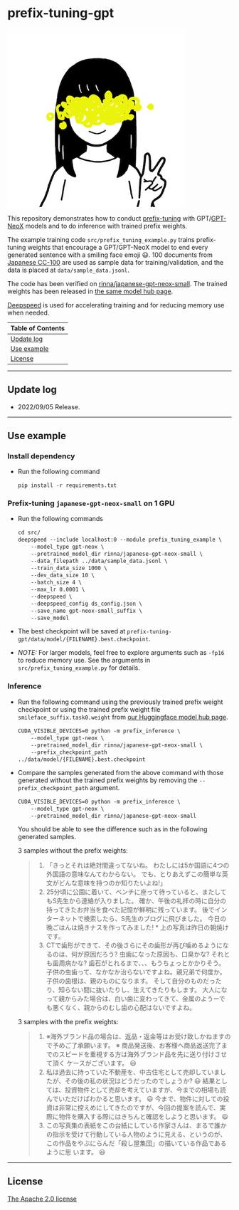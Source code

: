 # prefix-tuning-gpt

![rinna-icon](./rinna.png)

This repository demonstrates how to conduct [prefix-tuning](https://arxiv.org/abs/2101.00190) with GPT/[GPT-NeoX](https://github.com/EleutherAI/gpt-neox) models and to do inference with trained prefix weights.

The example training code `src/prefix_tuning_example.py` trains prefix-tuning weights that encourage a GPT/GPT-NeoX model to end every generated sentence with a smiling face emoji 😃. 100 documents from [Japanese CC-100](http://data.statmt.org/cc-100/ja.txt.xz) are used as sample data for training/validation, and the data is placed at `data/sample_data.jsonl`.

The code has been verified on [rinna/japanese-gpt-neox-small](https://huggingface.co/rinna/japanese-gpt-neox-small). The trained weights has been released in [the same model hub page](https://huggingface.co/rinna/japanese-gpt-neox-small).

[Deepspeed](https://www.deepspeed.ai/) is used for accelerating training and for reducing memory use when needed.

| Table of Contents |
|-|
| [Update log](#update-log) |
| [Use example](#use-example) |
| [License](#license) |

---

## Update log

* 2022/09/05 Release.

---

## Use example

### Install dependency

* Run the following command
    ~~~
    pip install -r requirements.txt
    ~~~

### Prefix-tuning `japanese-gpt-neox-small` on 1 GPU

* Run the following commands
    ~~~
    cd src/
    deepspeed --include localhost:0 --module prefix_tuning_example \
        --model_type gpt-neox \
        --pretrained_model_dir rinna/japanese-gpt-neox-small \
        --data_filepath ../data/sample_data.jsonl \
        --train_data_size 1000 \
        --dev_data_size 10 \
        --batch_size 4 \
        --max_lr 0.0001 \
        --deepspeed \
        --deepspeed_config ds_config.json \
        --save_name gpt-neox-small_suffix \
        --save_model
    ~~~

* The best checkpoint will be saved at `prefix-tuning-gpt/data/model/{FILENAME}.best.checkpoint`.

* *NOTE:* For larger models, feel free to explore arguments such as `-fp16` to reduce memory use. See the arguments in `src/prefix_tuning_example.py` for details.

### Inference

* Run the following command using the previously trained prefix weight checkpoint or using the trained prefix weight file `smileface_suffix.task0.weight` from [our Huggingface model hub page](https://huggingface.co/rinna/japanese-gpt-neox-small/tree/main).
    ~~~
    CUDA_VISIBLE_DEVICES=0 python -m prefix_inference \
        --model_type gpt-neox \
        --pretrained_model_dir rinna/japanese-gpt-neox-small \
        --prefix_checkpoint_path ../data/model/{FILENAME}.best.checkpoint
    ~~~

* Compare the samples generated from the above command with those generated without the trained prefix weights by removing the `--prefix_checkpoint_path` argument.
    ~~~
    CUDA_VISIBLE_DEVICES=0 python -m prefix_inference \
        --model_type gpt-neox \
        --pretrained_model_dir rinna/japanese-gpt-neox-small
    ~~~
    You should be able to see the difference such as in the following generated samples.
    
    3 samples without the prefix weights:
    > 1. 「きっとそれは絶対間違ってないね。 わたしには5か国語に4つの外国語の意味なんてわからない。 でも、とりあえずこの簡単な英文がどんな意味を持つのか知りたいよね!」
    > 2. 25分頃に公園に着いて、ベンチに座って待っていると、またしてもS先生から連絡が入りました。 確か、午後の礼拝の時に自分の持ってきたお弁当を食べた記憶が鮮明に残っています。 後でインターネットで検索したら、S先生のブログに飛びました。 今日の晩ごはんは焼きナスを作ってみました! * 上の写真は昨日の朝焼けです。
    > 3. CTで歯形ができて、その後さらにその歯形が再び噛めるようになるのは、何が原因だろう? 虫歯になった原因も、口臭かな? それとも歯周病かな? 歯石がとれるまで、、、もうちょっとかかりそう。 子供の虫歯って、なかなか治らないですよね。親兄弟で何度か。 子供の歯根は、親のものになります。 そして自分のものだったり、知らない間に抜いたりし、生えてきたりもします。 大人になって親からみた場合は、白い歯に変わってきて、金属のようーでも悪くなく、親からのむし歯の心配はないですよね。
    
    3 samples with the prefix weights:
    > 1. ※海外ブランド品の場合は、返品・返金等はお受け致しかねますので予めご了承願います。 ※ 商品発送後、お客様へ商品返送完了までのスピードを重視する方は海外ブランド品を先に送り付けさせて頂く ケースがございます。 😃
    > 2. 私は過去に持っていた不動産を、中古住宅として売却していましたが、その後の私の状況はどうだったのでしょうか? 😃 結果としては、投資物件として売却を考えていますが、今までの相場も読んでいただけばわかると思います。 😃 今まで、物件に対しての投資は非常に控えめにしてきたのですが、今回の提案を読んで、実際に物件を購入する際にはきちんと確認をしようと思います。 😃
    > 3. この写真集の表紙をこの台紙にしている作家さんは、まるで誰かの指示を受けて行動している人物のように見える、というのが、この作品をやぶにらんだ「殺し屋集団」の描いている作品であるように思 います。 😃

---

## License

[The Apache 2.0 license](https://www.apache.org/licenses/LICENSE-2.0)
